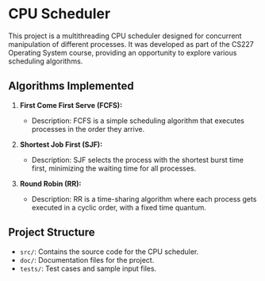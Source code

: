 # CPU Scheduler

This project is a multithreading CPU scheduler designed for concurrent manipulation of different processes. It was developed as part of the CS227 Operating System course, providing an opportunity to explore various scheduling algorithms.

## Algorithms Implemented
1. **First Come First Serve (FCFS):**
   - Description: FCFS is a simple scheduling algorithm that executes processes in the order they arrive.

2. **Shortest Job First (SJF):**
   - Description: SJF selects the process with the shortest burst time first, minimizing the waiting time for all processes.

3. **Round Robin (RR):**
   - Description: RR is a time-sharing algorithm where each process gets executed in a cyclic order, with a fixed time quantum.

## Project Structure
- `src/`: Contains the source code for the CPU scheduler.
- `doc/`: Documentation files for the project.
- `tests/`: Test cases and sample input files.
